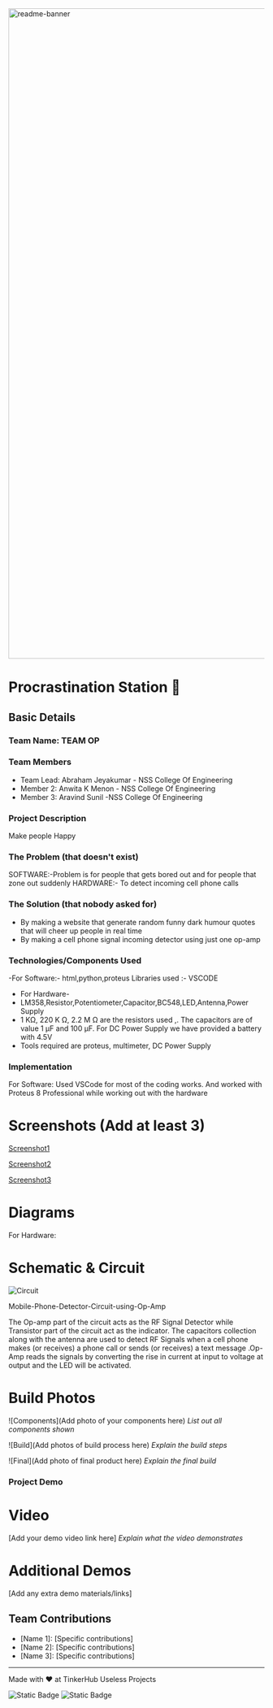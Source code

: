 <img width="1280" alt="readme-banner" src="https://github.com/user-attachments/assets/35332e92-44cb-425b-9dff-27bcf1023c6c">

#  Procrastination Station 🎯


## Basic Details
### Team Name: TEAM OP


### Team Members
- Team Lead: Abraham Jeyakumar - NSS College Of Engineering 
- Member 2: Anwita K Menon - NSS College Of Engineering
- Member 3: Aravind Sunil -NSS College Of Engineering

### Project Description
Make people Happy

### The Problem (that doesn't exist)
SOFTWARE:-Problem is for people that gets bored out and for people that zone out suddenly
HARDWARE:- To detect incoming cell phone calls 

### The Solution (that nobody asked for)
- By making a website that generate random funny dark humour quotes that will cheer up people in real time
- By making a cell phone signal incoming detector using just one op-amp


### Technologies/Components Used
-For Software:-
 html,python,proteus
Libraries used :- VSCODE
- For Hardware-
- LM358,Resistor,Potentiometer,Capacitor,BC548,LED,Antenna,Power Supply
- 1 KΩ, 220 K Ω, 2.2 M Ω are the resistors used ,. The capacitors are of value 1 μF and 100 μF. For DC Power Supply we have provided a battery with 4.5V 
- Tools required are proteus, multimeter, DC Power Supply

### Implementation
For Software: Used VSCode for most of the coding works. And worked with Proteus 8 Professional while working out with the hardware

# Screenshots (Add at least 3)
[Screenshot1](https://github.com/user-attachments/assets/a07008f7-52bf-4c7d-a845-d099201ebe52)



[Screenshot2](https://github.com/user-attachments/assets/3941edb3-3237-4cad-a579-617306a2bac2)


[Screenshot3](https://github.com/user-attachments/assets/b3796f89-496f-47a5-a60c-43fd2b00e31a)



# Diagrams
For Hardware:

# Schematic & Circuit
![Circuit](https://github.com/user-attachments/assets/f3fb785c-86bb-45ff-bdc0-f10f10ee84e8)

Mobile-Phone-Detector-Circuit-using-Op-Amp

The Op-amp part of the circuit acts as the RF Signal Detector while Transistor part of the circuit act as the indicator. The capacitors collection along with the antenna are used to detect RF Signals when a cell phone makes (or receives) a phone call or sends (or receives) a text message .Op-Amp reads the signals by converting the rise in current at input to voltage at output and the LED will be activated.

# Build Photos
![Components](Add photo of your components here)
*List out all components shown*

![Build](Add photos of build process here)
*Explain the build steps*

![Final](Add photo of final product here)
*Explain the final build*

### Project Demo
# Video
[Add your demo video link here]
*Explain what the video demonstrates*

# Additional Demos
[Add any extra demo materials/links]

## Team Contributions
- [Name 1]: [Specific contributions]
- [Name 2]: [Specific contributions]
- [Name 3]: [Specific contributions]

---
Made with ❤️ at TinkerHub Useless Projects 

![Static Badge](https://img.shields.io/badge/TinkerHub-24?color=%23000000&link=https%3A%2F%2Fwww.tinkerhub.org%2F)
![Static Badge](https://img.shields.io/badge/UselessProject--24-24?link=https%3A%2F%2Fwww.tinkerhub.org%2Fevents%2FQ2Q1TQKX6Q%2FUseless%2520Projects)



